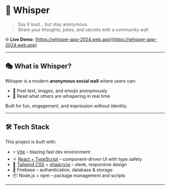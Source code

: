 # 💭 Whisper

> Say it loud… but stay anonymous.  
> Share your thoughts, jokes, and secrets with a community wall

🌐 **Live Demo**: [https://whisper-app-2024.web.app](https://whisper-app-2024.web.app)

---

## 🎭 What is Whisper?

Whisper is a modern **anonymous social wall** where users can:
- 📝 Post text, images, and emojis anonymously  
- 👀 Read what others are whispering in real time  

Built for fun, engagement, and expression without identity.  

---

## 🛠️ Tech Stack

This project is built with:

- ⚡ [Vite](https://vitejs.dev/) – blazing fast dev environment  
- ⚛️ [React + TypeScript](https://react.dev/) – component-driven UI with type safety  
- 🎨 [Tailwind CSS](https://tailwindcss.com/) + [shadcn/ui](https://ui.shadcn.com/) – sleek, responsive design  
- 🔐 Firebase – authentication, database & storage  
- 📦 Node.js + npm – package management and scripts  

---